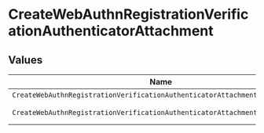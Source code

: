 # CreateWebAuthnRegistrationVerificationAuthenticatorAttachment


## Values

| Name                                                                         | Value                                                                        |
| ---------------------------------------------------------------------------- | ---------------------------------------------------------------------------- |
| `CreateWebAuthnRegistrationVerificationAuthenticatorAttachmentPlatform`      | platform                                                                     |
| `CreateWebAuthnRegistrationVerificationAuthenticatorAttachmentCrossPlatform` | cross-platform                                                               |